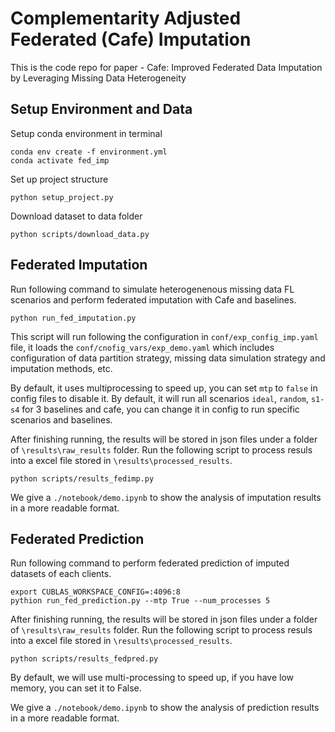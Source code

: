 # Complementarity Adjusted Federated (Cafe) Imputation

This is the code repo for paper - Cafe: Improved Federated Data Imputation by Leveraging Missing Data Heterogeneity

## Setup Environment and Data

Setup conda environment in terminal
```
conda env create -f environment.yml
conda activate fed_imp
```

Set up project structure

```
python setup_project.py
```

Download dataset to data folder
```
python scripts/download_data.py
```


## Federated Imputation

Run following command to simulate heterogenenous missing data FL scenarios and perform federated imputation with Cafe and baselines.

```
python run_fed_imputation.py
```

This script will run following the configuration in `conf/exp_config_imp.yaml` file, it loads the `conf/cnofig_vars/exp_demo.yaml` which includes configuration of data partition strategy, missing data simulation strategy and imputation methods, etc.  

By default, it uses multiprocessing to speed up, you can set `mtp` to `false` in config files to disable it. By default, it will run all scenarios `ideal`, `random`, `s1-s4` for 3 baselines and cafe, you can change it in config to run specific scenarios and baselines. 

After finishing running, the results will be stored in json files under a folder of `\results\raw_results` folder. Run the following script to process resuls into a excel file stored in `\results\processed_results`. 

```
python scripts/results_fedimp.py
```

We give a `./notebook/demo.ipynb` to show the analysis of imputation results in a more readable format.

## Federated Prediction

Run following command to perform federated prediction of imputed datasets of each clients.

```
export CUBLAS_WORKSPACE_CONFIG=:4096:8
pythion run_fed_prediction.py --mtp True --num_processes 5
```

After finishing running, the results will be stored in json files under a folder of `\results\raw_results` folder. Run the following script to process resuls into a excel file stored in `\results\processed_results`. 

```
python scripts/results_fedpred.py
```
By default, we will use multi-processing to speed up, if you have low memory, you can set it to False.

We give a `./notebook/demo.ipynb` to show the analysis of prediction results in a more readable format.


